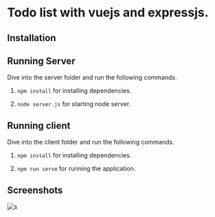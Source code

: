 # Todo list with vuejs and expressjs.


## Installation 


## Running Server

Dive into the server folder and run the following commands.

1. `npm install` for installing dependencies.

2. `node server.js` for starting node server.

## Running client
 
Dive into the client folder and run the following commands.

1. `npm install` for installing dependencies.

2. `npm run serve` for running the application.

## Screenshots

![s](https://user-images.githubusercontent.com/86760124/125591492-2c28521b-880e-49ee-90bd-dc6b6c3ae4ad.png)
